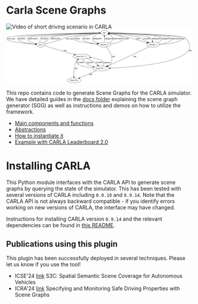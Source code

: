 # Carla Scene Graphs

![Video of short driving scenario in CARLA](./imgs/car.gif)
![Video of corresponding scene graphs generated with our tool](./imgs/sg.gif)

This repo contains code to generate Scene Graphs for the CARLA simulator.
We have detailed guides in the [docs folder](./docs) explaining the scene graph generator (SGG) as well as instructions and demos on how to utilize the framework.

* [Main components and functions](./docs/Main-components-and-functions.md)
* [Abstractions](./docs/Abstractions.md)
* [How to instantiate it](./docs/How-to-instantiate-it.md)
* [Example with CARLA Leaderboard 2.0](./docs/Example-with-CARLA-Leaderboard-2.0.md)

# Installing CARLA
This Python module interfaces with the CARLA API to generate scene graphs by querying the state of the simulator.
This has been tested with several versions of CARLA including `0.9.10` and `0.9.14`. 
Note that the CARLA API is not always backward compatible - if you identify errors working on new versions of CARLA,
the interface may have changed.

Instructions for installing CARLA version `0.9.14` and the relevant dependencies can be found in [this README](./install_carla.md).

## Publications using this plugin
This plugin has been successfully deployed in several techniques. Please let us know if you use the tool!
* ICSE'24 [link](https://dl.acm.org/doi/abs/10.1145/3597503.3639178) S3C: Spatial Semantic Scene Coverage for Autonomous Vehicles
* ICRA'24 [link](https://ieeexplore.ieee.org/abstract/document/10610973/) Specifying and Monitoring Safe Driving Properties with Scene Graphs
